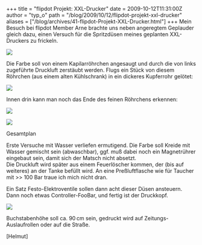 +++
title = "flipdot Projekt: XXL-Drucker"
date = 2009-10-12T11:31:00Z
author = "typ_o"
path = "/blog/2009/10/12/flipdot-projekt-xxl-drucker"
aliases = ["/blog/archives/41-flipdot-Projekt-XXL-Drucker.html"]
+++
Mein Besuch bei flipdot Member Arne brachte uns neben angeregtem
Geplauder gleich dazu, einen Versuch für die Spritzdüsen meines
geplanten XXL-Druckers zu frickeln.

![](/media/printer03.jpg)

Die Farbe soll von einem Kapilarröhrchen angesaugt und durch die von
links zugeführte Druckluft zerstäubt werden. Flugs ein Stück von diesem
Röhrchen (aus einem alten Kühlschrank) in ein dickeres Kupferrohr
gelötet:

![](/media/printer02.jpg)

Innen drin kann man noch das Ende des feinen Röhrchens erkennen:

![](/media/printer01.jpg)

[![](/media/printer04.serendipityThumb.jpg)](/media/printer04.jpg)

Gesamtplan

Erste Versuche mit Wasser verliefen ermutigend. Die Farbe soll Kreide
mit Wasser gemischt sein (abwaschbar), ggf. muß dabei noch ein
Magnetrührer eingebaut sein, damit sich der Matsch nicht absetzt.  
Die Druckluft wird später aus einem Feuerlöscher kommen, der (bis auf
weiteres) an der Tanke befüllt wird. An eine Preßluftflasche wie für
Taucher mit \>\> 100 Bar traue ich mich nicht dran.

Ein Satz Festo-Elektroventile sollen dann acht dieser Düsen ansteuern.
Dann noch etwas Controller-FooBar, und fertig ist der Druckkopf.

![](/media/alles.jpg)

Buchstabenhöhe soll ca. 90 cm sein, gedruckt wird auf
Zeitungs-Auslaufrollen oder auf die Straße.

\[Helmut\]
